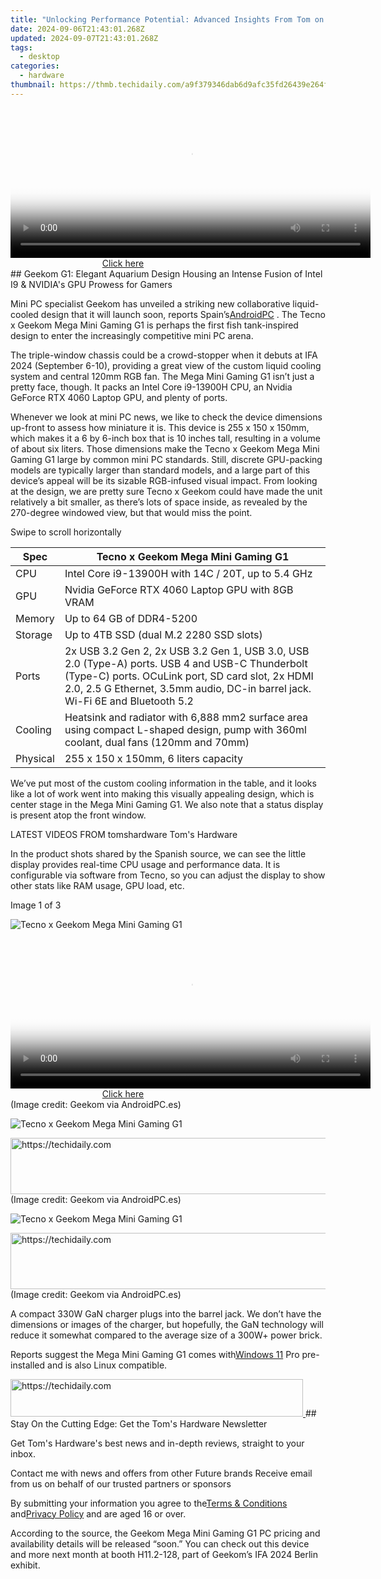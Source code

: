 ```yaml
---
title: "Unlocking Performance Potential: Advanced Insights From Tom on Selecting Quality Computer Parts"
date: 2024-09-06T21:43:01.268Z
updated: 2024-09-07T21:43:01.268Z
tags:
  - desktop
categories:
  - hardware
thumbnail: https://thmb.techidaily.com/a9f379346dab6d9afc35fd26439e264f20b751a6d300caec81d8cb92afef3805.jpg
---
```


<!-- affiliate ads begin -->
<span id="1983545">
					<video width="576" height="240" style="cursor:pointer"
           poster="//a.impactradius-go.com/display-clicktoplayimage/1983545.png"
           onclick="if(!this.playClicked){this.play();this.setAttribute('controls',true);this.playClicked=true;}">
	   <source src="//a.impactradius-go.com/display-ad/22993-1983545">
	   <img src="//a.impactradius-go.com/display-clicktoplayimage/1983545.png" style="border: none; height: 100%; width: 100%; object-fit: contain">
	</video>
	<div style="width:360px;text-align:center"><a href="javascript:window.open(decodeURIComponent('https%3A%2F%2Fhomestyler.sjv.io%2Fc%2F5597632%2F1983545%2F22993'), '_blank');void(0);">Click here</a></div>
</span>
<img height="0" width="0" src="https://imp.pxf.io/i/5597632/1983545/22993" style="position:absolute;visibility:hidden;" border="0" />
<!-- affiliate ads end -->
## Geekom G1: Elegant Aquarium Design Housing an Intense Fusion of Intel I9 & NVIDIA's GPU Prowess for Gamers

Mini PC specialist Geekom has unveiled a striking new collaborative liquid-cooled design that it will launch soon, reports Spain’s[AndroidPC](https://androidpc.es/geekom-megamini-g1/) . The Tecno x Geekom Mega Mini Gaming G1 is perhaps the first fish tank-inspired design to enter the increasingly competitive mini PC arena.

 The triple-window chassis could be a crowd-stopper when it debuts at IFA 2024 (September 6-10), providing a great view of the custom liquid cooling system and central 120mm RGB fan. The Mega Mini Gaming G1 isn’t just a pretty face, though. It packs an Intel Core i9-13900H CPU, an Nvidia GeForce RTX 4060 Laptop GPU, and plenty of ports.

 Whenever we look at mini PC news, we like to check the device dimensions up-front to assess how miniature it is. This device is 255 x 150 x 150mm, which makes it a 6 by 6-inch box that is 10 inches tall, resulting in a volume of about six liters. Those dimensions make the Tecno x Geekom Mega Mini Gaming G1 large by common mini PC standards. Still, discrete GPU-packing models are typically larger than standard models, and a large part of this device’s appeal will be its sizable RGB-infused visual impact. From looking at the design, we are pretty sure Tecno x Geekom could have made the unit relatively a bit smaller, as there’s lots of space inside, as revealed by the 270-degree windowed view, but that would miss the point.

 Swipe to scroll horizontally

| Spec     | Tecno x Geekom Mega Mini Gaming G1                                                                                                                                                                                                   |
| -------- | ------------------------------------------------------------------------------------------------------------------------------------------------------------------------------------------------------------------------------------ |
| CPU      | Intel Core i9-13900H with 14C / 20T, up to 5.4 GHz                                                                                                                                                                                   |
| GPU      | Nvidia GeForce RTX 4060 Laptop GPU with 8GB VRAM                                                                                                                                                                                     |
| Memory   | Up to 64 GB of DDR4-5200                                                                                                                                                                                                             |
| Storage  | Up to 4TB SSD (dual M.2 2280 SSD slots)                                                                                                                                                                                              |
| Ports    | 2x USB 3.2 Gen 2, 2x USB 3.2 Gen 1, USB 3.0, USB 2.0 (Type-A) ports. USB 4 and USB-C Thunderbolt (Type-C) ports. OCuLink port, SD card slot, 2x HDMI 2.0, 2.5 G Ethernet, 3.5mm audio, DC-in barrel jack. Wi-Fi 6E and Bluetooth 5.2 |
| Cooling  | Heatsink and radiator with 6,888 mm2 surface area using compact L-shaped design, pump with 360ml coolant, dual fans (120mm and 70mm)                                                                                                 |
| Physical | 255 x 150 x 150mm, 6 liters capacity                                                                                                                                                                                                 |

 We’ve put most of the custom cooling information in the table, and it looks like a lot of work went into making this visually appealing design, which is center stage in the Mega Mini Gaming G1\. We also note that a status display is present atop the front window.

 LATEST VIDEOS FROM tomshardware Tom's Hardware

 In the product shots shared by the Spanish source, we can see the little display provides real-time CPU usage and performance data. It is configurable via software from Tecno, so you can adjust the display to show other stats like RAM usage, GPU load, etc.

 Image 1 of 3

![Tecno x Geekom Mega Mini Gaming G1 ](https://vanilla.futurecdn.net/cyclingnews/media/img/missing-image.svg)

<!-- affiliate ads begin -->
<span id="1983472">
					<video width="576" height="240" style="cursor:pointer"
           poster="//a.impactradius-go.com/display-clicktoplayimage/1983472.png"
           onclick="if(!this.playClicked){this.play();this.setAttribute('controls',true);this.playClicked=true;}">
	   <source src="//a.impactradius-go.com/display-ad/22993-1983472">
	   <img src="//a.impactradius-go.com/display-clicktoplayimage/1983472.png" style="border: none; height: 100%; width: 100%; object-fit: contain">
	</video>
	<div style="width:360px;text-align:center"><a href="javascript:window.open(decodeURIComponent('https%3A%2F%2Fhomestyler.sjv.io%2Fc%2F5597632%2F1983472%2F22993'), '_blank');void(0);">Click here</a></div>
</span>
<img height="0" width="0" src="https://imp.pxf.io/i/5597632/1983472/22993" style="position:absolute;visibility:hidden;" border="0" />
<!-- affiliate ads end -->
 (Image credit: Geekom via AndroidPC.es)

![Tecno x Geekom Mega Mini Gaming G1 ](https://vanilla.futurecdn.net/cyclingnews/media/img/missing-image.svg)

<!-- affiliate ads begin -->
<a href="https://zebaoaffiliateprogram.pxf.io/c/5597632/2137974/21526" target="_top" id="2137974">
  <img src="//a.impactradius-go.com/display-ad/21526-2137974" border="0" alt="https://techidaily.com" width="728" height="90"/>
</a>
<img height="0" width="0" src="https://zebaoaffiliateprogram.pxf.io/i/5597632/2137974/21526" style="position:absolute;visibility:hidden;" border="0" />
<!-- affiliate ads end -->
 (Image credit: Geekom via AndroidPC.es)

![Tecno x Geekom Mega Mini Gaming G1 ](https://vanilla.futurecdn.net/cyclingnews/media/img/missing-image.svg)

<!-- affiliate ads begin -->
<a href="https://ephamedtechinc.pxf.io/c/5597632/2137210/26400" target="_top" id="2137210">
  <img src="//a.impactradius-go.com/display-ad/26400-2137210" border="0" alt="https://techidaily.com" width="728" height="90"/>
</a>
<img height="0" width="0" src="https://ephamedtechinc.pxf.io/i/5597632/2137210/26400" style="position:absolute;visibility:hidden;" border="0" />
<!-- affiliate ads end -->
 (Image credit: Geekom via AndroidPC.es)

 A compact 330W GaN charger plugs into the barrel jack. We don’t have the dimensions or images of the charger, but hopefully, the GaN technology will reduce it somewhat compared to the average size of a 300W+ power brick.

 Reports suggest the Mega Mini Gaming G1 comes with[Windows 11](https://www.tomshardware.com/tag/windows-11) Pro pre-installed and is also Linux compatible.

<!-- affiliate ads begin -->
<a href="https://bluettius.sjv.io/c/5597632/2139110/17108" target="_top" id="2139110">
  <img src="//a.impactradius-go.com/display-ad/17108-2139110" border="0" alt="https://techidaily.com" width="468" height="60"/>
</a>
<img height="0" width="0" src="https://bluettius.sjv.io/i/5597632/2139110/17108" style="position:absolute;visibility:hidden;" border="0" />
<!-- affiliate ads end -->
## Stay On the Cutting Edge: Get the Tom's Hardware Newsletter

 Get Tom's Hardware's best news and in-depth reviews, straight to your inbox.

 Contact me with news and offers from other Future brands  Receive email from us on behalf of our trusted partners or sponsors

 By submitting your information you agree to the[Terms & Conditions](https://futureplc.com/terms-conditions/) and[Privacy Policy](https://futureplc.com/privacy-policy/) and are aged 16 or over.

 According to the source, the Geekom Mega Mini Gaming G1 PC pricing and availability details will be released “soon.” You can check out this device and more next month at booth H11.2-128, part of Geekom’s IFA 2024 Berlin exhibit.


<ins class="adsbygoogle"
     style="display:block"
     data-ad-format="autorelaxed"
     data-ad-client="ca-pub-7571918770474297"
     data-ad-slot="1223367746"></ins>



<ins class="adsbygoogle"
     style="display:block"
     data-ad-client="ca-pub-7571918770474297"
     data-ad-slot="8358498916"
     data-ad-format="auto"
     data-full-width-responsive="true"></ins>


